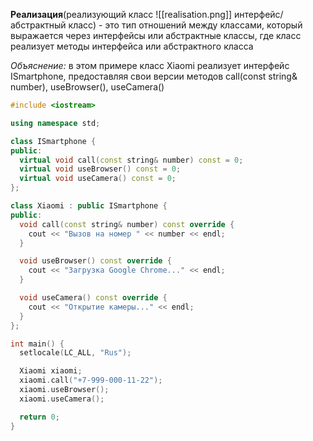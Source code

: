 **Реализация**(реализующий класс ![[realisation.png]] интерфейс/абстрактный класс) - это тип отношений между классами, который выражается через интерфейсы или абстрактные классы, где класс реализует методы интерфейса или абстрактного класса

*Объяснение:* в этом примере класс Xiaomi реализует интерфейс ISmartphone, предоставляя свои версии методов call(const string& number), useBrowser(), useCamera()

```cpp
#include <iostream>

using namespace std;

class ISmartphone {
public:
  virtual void call(const string& number) const = 0;
  virtual void useBrowser() const = 0;
  virtual void useCamera() const = 0;
};

class Xiaomi : public ISmartphone {
public:
  void call(const string& number) const override {
    cout << "Вызов на номер " << number << endl;
  }

  void useBrowser() const override {
    cout << "Загрузка Google Chrome..." << endl;
  }

  void useCamera() const override {
    cout << "Открытие камеры..." << endl;
  }
};

int main() {
  setlocale(LC_ALL, "Rus");

  Xiaomi xiaomi;
  xiaomi.call("+7-999-000-11-22");
  xiaomi.useBrowser();
  xiaomi.useCamera();

  return 0;
}
```